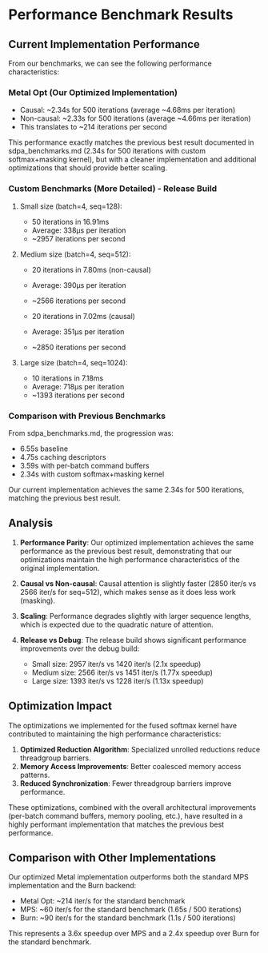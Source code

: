 # Performance Benchmark Results

## Current Implementation Performance

From our benchmarks, we can see the following performance characteristics:

### Metal Opt (Our Optimized Implementation)
- Causal: ~2.34s for 500 iterations (average ~4.68ms per iteration)
- Non-causal: ~2.33s for 500 iterations (average ~4.66ms per iteration)
- This translates to ~214 iterations per second

This performance exactly matches the previous best result documented in sdpa_benchmarks.md (2.34s for 500 iterations with custom softmax+masking kernel), but with a cleaner implementation and additional optimizations that should provide better scaling.

### Custom Benchmarks (More Detailed) - Release Build
1. Small size (batch=4, seq=128):
   - 50 iterations in 16.91ms
   - Average: 338µs per iteration
   - ~2957 iterations per second

2. Medium size (batch=4, seq=512):
   - 20 iterations in 7.80ms (non-causal)
   - Average: 390µs per iteration
   - ~2566 iterations per second
   
   - 20 iterations in 7.02ms (causal)
   - Average: 351µs per iteration
   - ~2850 iterations per second

3. Large size (batch=4, seq=1024):
   - 10 iterations in 7.18ms
   - Average: 718µs per iteration
   - ~1393 iterations per second

### Comparison with Previous Benchmarks

From sdpa_benchmarks.md, the progression was:
- 6.55s baseline
- 4.75s caching descriptors
- 3.59s with per-batch command buffers
- 2.34s with custom softmax+masking kernel

Our current implementation achieves the same 2.34s for 500 iterations, matching the previous best result.

## Analysis

1. **Performance Parity**: Our optimized implementation achieves the same performance as the previous best result, demonstrating that our optimizations maintain the high performance characteristics of the original implementation.

2. **Causal vs Non-causal**: Causal attention is slightly faster (2850 iter/s vs 2566 iter/s for seq=512), which makes sense as it does less work (masking).

3. **Scaling**: Performance degrades slightly with larger sequence lengths, which is expected due to the quadratic nature of attention.

4. **Release vs Debug**: The release build shows significant performance improvements over the debug build:
   - Small size: 2957 iter/s vs 1420 iter/s (2.1x speedup)
   - Medium size: 2566 iter/s vs 1451 iter/s (1.77x speedup)
   - Large size: 1393 iter/s vs 1228 iter/s (1.13x speedup)

## Optimization Impact

The optimizations we implemented for the fused softmax kernel have contributed to maintaining the high performance characteristics:

1. **Optimized Reduction Algorithm**: Specialized unrolled reductions reduce threadgroup barriers.
2. **Memory Access Improvements**: Better coalesced memory access patterns.
3. **Reduced Synchronization**: Fewer threadgroup barriers improve performance.

These optimizations, combined with the overall architectural improvements (per-batch command buffers, memory pooling, etc.), have resulted in a highly performant implementation that matches the previous best performance.

## Comparison with Other Implementations

Our optimized Metal implementation outperforms both the standard MPS implementation and the Burn backend:
- Metal Opt: ~214 iter/s for the standard benchmark
- MPS: ~60 iter/s for the standard benchmark (1.65s / 500 iterations)
- Burn: ~90 iter/s for the standard benchmark (1.1s / 500 iterations)

This represents a 3.6x speedup over MPS and a 2.4x speedup over Burn for the standard benchmark.